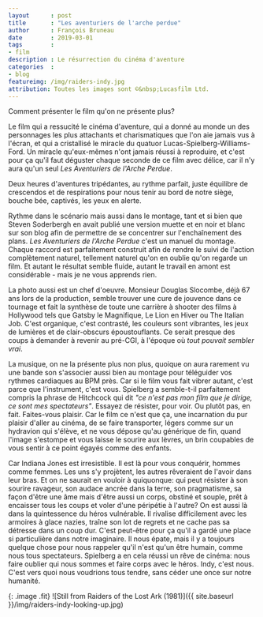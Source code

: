 ```yaml
---
layout      : post
title       : "Les aventuriers de l'arche perdue"
author      : François Bruneau
date        : 2019-03-01
tags        :
- film
description : Le résurrection du cinéma d'aventure
categories  :
- blog
featureimg: /img/raiders-indy.jpg
attribution: Toutes les images sont ©&nbsp;Lucasfilm Ltd.
---
```


Comment présenter le film qu'on ne présente plus?

Le film qui a ressucité le cinéma d'aventure, qui a donné au monde un des personnages les plus attachants et charismatiques que l'on aie jamais vus à l'écran, et qui a cristallisé le miracle du quatuor Lucas-Spielberg-Williams-Ford. Un miracle qu'eux-mêmes n'ont jamais réussi à reproduire, et c'est pour ça qu'il faut déguster chaque seconde de ce film avec délice, car il n'y aura qu'un seul *Les Aventuriers de l'Arche Perdue*.

Deux heures d'aventures tripédantes, au rythme parfait, juste équilibre de crescendos et de respirations pour nous tenir au bord de notre siège, bouche bée, captivés, les yeux en alerte.

Rythme dans le scénario mais aussi dans le montage, tant et si bien que Steven Soderbergh en avait publié une version muette et en noir et blanc sur son blog afin de permettre de se concentrer sur l'enchaînement des plans. *Les Aventuriers de l'Arche Perdue* c'est un manuel du montage. Chaque raccord est parfaitement construit afin de rendre le suivi de l'action complètement naturel, tellement naturel qu'on en oublie qu'on regarde un film. Et autant le résultat semble fluide, autant le travail en amont est considérable - mais je ne vous apprends rien.

La photo aussi est un chef d'oeuvre. Monsieur Douglas Slocombe, déjà 67 ans lors de la production, semble trouver une cure de jouvence dans ce tournage et fait la synthèse de toute une carrière à shooter des films à Hollywood tels que Gatsby le Magnifique, Le Lion en Hiver ou The Italian Job. C'est organique, c'est contrasté, les couleurs sont vibrantes, les jeux de lumières et de clair-obscurs époustouflants. Ce serait presque des coups à demander à revenir au pré-CGI, à l'époque où *tout pouvait sembler vrai*.

La musique, on ne la présente plus non plus, quoique on aura rarement vu une bande son s'associer aussi bien au montage pour téléguider vos rythmes cardiaques au BPM près. Car si le film vous fait vibrer autant, c'est parce que l'instrument, c'est vous. Spielberg a semble-t-il parfaitement compris la phrase de Hitchcock qui dit *"ce n'est pas mon film que je dirige, ce sont mes spectateurs"*. Essayez de résister, pour voir. Ou plutôt pas, en fait. Faites-vous plaisir. Car le film ce n'est que ça, une incarnation du pur plaisir d'aller au cinéma, de se faire transporter, légers comme sur un hydravion qui s'élève, et ne vous dépose qu'au générique de fin, quand l'image s'estompe et vous laisse le sourire aux lèvres, un brin coupables de vous sentir à ce point égayés comme des enfants.

Car Indiana Jones est irresistible. Il est là pour vous conquérir, hommes comme femmes. Les uns s'y projètent, les autres rêveraient de l'avoir dans leur bras. Et on ne saurait en vouloir à quiquonque: qui peut résister à son sourire ravageur, son audace ancrée dans la terre, son pragmatisme, sa façon d'être une âme mais d'être aussi un corps, obstiné et souple, prêt à encaisser tous les coups et voler d'une péripétie à l'autre? On est aussi là dans la quintessence du héros vulnérable. Il rivalise difficilement avec les armoires à glace nazies, traîne son lot de regrets et ne cache pas sa détresse dans un coup dur. C'est peut-être pour ça qu'il a gardé une place si particulière dans notre imaginaire. Il nous épate, mais il y a toujours quelque chose pour nous rappeler qu'il n'est qu'un être humain, comme nous tous spectateurs. Spielberg a en cela réussi un rêve de cinéma: nous faire oublier qui nous sommes et faire corps avec le héros. Indy, c'est nous. C'est vers quoi nous voudrions tous tendre, sans céder une once sur notre humanité.

{: .image .fit}
![Still from Raiders of the Lost Ark (1981)]({{ site.baseurl }}/img/raiders-indy-looking-up.jpg)

